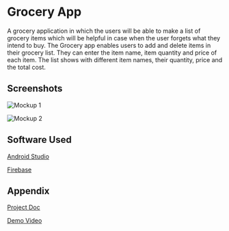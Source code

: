 
# Grocery App

A grocery application in which the users will be able to make a
list of grocery items which will be helpful in case when the user 
forgets what they intend to buy. The Grocery app enables users to 
add and delete items in their grocery list. They can enter the 
item name, item quantity and price of each item. The list shows with 
different item names, their quantity, price and the total cost. 


## Screenshots

![Mockup 1](/Preview/Mockups/Mockup%201.png)

![Mockup 2](/Preview/Mockups/Mockup%202.png?raw=true)
## Software Used

[Android Studio](https://developer.android.com/studio)

[Firebase](https://firebase.google.com/)

## Appendix

[Project Doc](https://drive.google.com/file/d/1nwX1ARrOPk-g6XcoB77a1dVA03XF_sX4/view?usp=sharing)

[Demo Video](https://drive.google.com/file/d/1IHcdss0w9E4fciOYcSeyBa7bofyVeNVU/view?usp=sharing)
